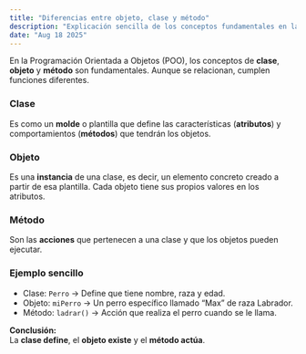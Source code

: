 ```yaml
---
title: "Diferencias entre objeto, clase y método"
description: "Explicación sencilla de los conceptos fundamentales en la Programación Orientada a Objetos."
date: "Aug 18 2025"
---
```


En la Programación Orientada a Objetos (POO), los conceptos de **clase**, **objeto** y **método** son fundamentales. Aunque se relacionan, cumplen funciones diferentes.  

### Clase
Es como un **molde** o plantilla que define las características (**atributos**) y comportamientos (**métodos**) que tendrán los objetos.  

### Objeto
Es una **instancia** de una clase, es decir, un elemento concreto creado a partir de esa plantilla. Cada objeto tiene sus propios valores en los atributos.  

### Método
Son las **acciones** que pertenecen a una clase y que los objetos pueden ejecutar.  

### Ejemplo sencillo
- Clase: `Perro` → Define que tiene nombre, raza y edad.  
- Objeto: `miPerro` → Un perro específico llamado “Max” de raza Labrador.  
- Método: `ladrar()` → Acción que realiza el perro cuando se le llama.  

**Conclusión:**  
La **clase define**, el **objeto existe** y el **método actúa**.  
